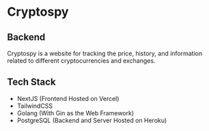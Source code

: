 # Cryptospy

## Backend

Cryptospy is a website for tracking the price, history, and information related to different cryptocurrencies and exchanges.

## Tech Stack

- NextJS (Frontend Hosted on Vercel)
- TailwindCSS
- Golang (With Gin as the Web Framework)
- PostgreSQL (Backend and Server Hosted on Heroku)
